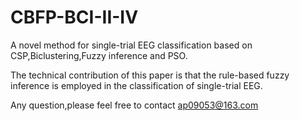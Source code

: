 # CBFP-BCI-II-IV
A novel method for single-trial EEG classification based on CSP,Biclustering,Fuzzy inference and PSO.

The technical contribution of this paper is that the rule-based fuzzy inference is employed in the classification of single-trial EEG.

Any question,please feel free to contact ap09053@163.com

